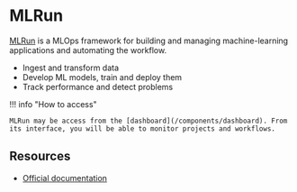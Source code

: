 # MLRun

[MLRun](https://www.mlrun.org/) is a MLOps framework for building and managing machine-learning applications and automating the workflow.

- Ingest and transform data
- Develop ML models, train and deploy them
- Track performance and detect problems

!!! info "How to access"

    MLRun may be access from the [dashboard](/components/dashboard). From its interface, you will be able to monitor projects and workflows.

## Resources

- [Official documentation](https://docs.mlrun.org/en/latest/)